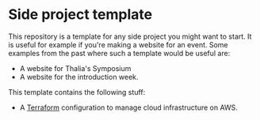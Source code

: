 # Side project template

This repository is a template for any side project you might want to start.
It is useful for example if you're making a website for an event. 
Some examples from the past where such a template would be useful are:

- A website for Thalia's Symposium
- A website for the introduction week.

This template contains the following stuff:

- A [Terraform](https://developer.hashicorp.com/terraform) configuration to manage cloud infrastructure on AWS.
